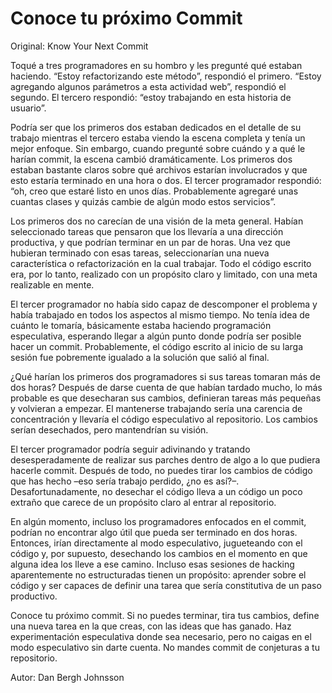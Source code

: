 # Conoce tu próximo Commit

Original: Know Your Next Commit

Toqué a tres programadores en su hombro y les pregunté qué estaban
haciendo. “Estoy refactorizando este método”, respondió el primero.
“Estoy agregando algunos parámetros a esta actividad web”, respondió el
segundo. El tercero respondió: “estoy trabajando en esta historia de
usuario”.

Podría ser que los primeros dos estaban dedicados en el detalle de su
trabajo mientras el tercero estaba viendo la escena completa y tenía un
mejor enfoque. Sin embargo, cuando pregunté sobre cuándo y a qué le
harían commit, la escena cambió dramáticamente. Los primeros dos estaban
bastante claros sobre qué archivos estarían involucrados y que esto
estaría terminado en una hora o dos. El tercer programador respondió:
“oh, creo que estaré listo en unos días. Probablemente agregaré unas
cuantas clases y quizás cambie de algún modo estos servicios”.

Los primeros dos no carecían de una visión de la meta general. Habían
seleccionado tareas que pensaron que los llevaría a una dirección
productiva, y que podrían terminar en un par de horas. Una vez que
hubieran terminado con esas tareas, seleccionarían una nueva
característica o refactorización en la cual trabajar. Todo el código
escrito era, por lo tanto, realizado con un propósito claro y limitado,
con una meta realizable en mente.

El tercer programador no había sido capaz de descomponer el problema y
había trabajado en todos los aspectos al mismo tiempo. No tenía idea de
cuánto le tomaría, básicamente estaba haciendo programación
especulativa, esperando llegar a algún punto donde podría ser posible
hacer un commit. Probablemente, el código escrito al inicio de su larga
sesión fue pobremente igualado a la solución que salió al final.

¿Qué harían los primeros dos programadores si sus tareas tomaran más de
dos horas? Después de darse cuenta de que habían tardado mucho, lo más
probable es que desecharan sus cambios, definieran tareas más pequeñas y
volvieran a empezar. El mantenerse trabajando sería una carencia de
concentración y llevaría el código especulativo al repositorio. Los
cambios serían desechados, pero mantendrían su visión.

El tercer programador podría seguir adivinando y tratando
desesperadamente de realizar sus parches dentro de algo a lo que pudiera
hacerle commit. Después de todo, no puedes tirar los cambios de código
que has hecho –eso sería trabajo perdido, ¿no es así?–.
Desafortunadamente, no desechar el código lleva a un código un poco
extraño que carece de un propósito claro al entrar al repositorio.

En algún momento, incluso los programadores enfocados en el commit,
podrían no encontrar algo útil que pueda ser terminado en dos horas.
Entonces, irían directamente al modo especulativo, jugueteando con el
código y, por supuesto, desechando los cambios en el momento en que
alguna idea los lleve a ese camino. Incluso esas sesiones de hacking
aparentemente no estructuradas tienen un propósito: aprender sobre el
código y ser capaces de definir una tarea que sería constitutiva de un
paso productivo.

Conoce tu próximo commit. Si no puedes terminar, tira tus cambios,
define una nueva tarea en la que creas, con las ideas que has ganado.
Haz experimentación especulativa donde sea necesario, pero no caigas en
el modo especulativo sin darte cuenta. No mandes commit de conjeturas a
tu repositorio.

Autor: Dan Bergh Johnsson